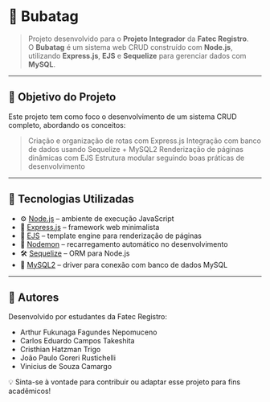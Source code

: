 # 🐛 Bubatag

> Projeto desenvolvido para o **Projeto Integrador** da **Fatec Registro**.  
> O **Bubatag** é um sistema web CRUD construído com **Node.js**, utilizando **Express.js**, **EJS** e **Sequelize** para gerenciar dados com **MySQL**.

---

## 🧠 Objetivo do Projeto
Este projeto tem como foco o desenvolvimento de um sistema CRUD completo, abordando os conceitos: <br>

> Criação e organização de rotas com Express.js
> Integração com banco de dados usando Sequelize + MySQL2
> Renderização de páginas dinâmicas com EJS
> Estrutura modular seguindo boas práticas de desenvolvimento

---

## 🚀 Tecnologias Utilizadas

- ⚙️ [Node.js](https://nodejs.org/) – ambiente de execução JavaScript
- 🚀 [Express.js](https://expressjs.com/) – framework web minimalista
- 🧩 [EJS](https://ejs.co/) – template engine para renderização de páginas
- 🔁 [Nodemon](https://nodemon.io/) – recarregamento automático no desenvolvimento
- 🛠️ [Sequelize](https://sequelize.org/) – ORM para Node.js
- 🐬 [MySQL2](https://www.npmjs.com/package/mysql2) – driver para conexão com banco de dados MySQL

---

## 👥 Autores

Desenvolvido por estudantes da Fatec Registro: <br>
- Arthur Fukunaga Fagundes Nepomuceno <br>
- Carlos Eduardo Campos Takeshita <br>
- Cristhian Hatzman Trigo <br>
- João Paulo Goreri Rustichelli <br>
- Vinicius de Souza Camargo <br>

💡 Sinta-se à vontade para contribuir ou adaptar esse projeto para fins acadêmicos!
